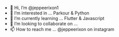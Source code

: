 - 👋 Hi, I’m @jeppeerixon1
- 👀 I’m interested in ... Parkour & Python
- 🌱 I’m currently learning ... Flutter & Javascript
- 💞️ I’m looking to collaborate on ... 
- 📫 How to reach me ... @jeppeerixon on instagram

<!---
jeppeparkour/jeppeparkour is a ✨ special ✨ repository because its `README.md` (this file) appears on your GitHub profile.
You can click the Preview link to take a look at your changes.
--->
